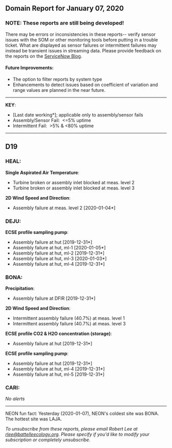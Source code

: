 ## Domain Report for January 07, 2020


### NOTE: These reports are still being developed!
There may be errors or inconsistencies in these reports-- verify sensor issues with the SOM or other monitoring tools before putting in a trouble ticket. What are displayed as sensor failures or intermittent failures may instead be transient issues in streaming data.
Please provide feedback on the reports on the [ServiceNow Blog](https://neon.service-now.com/community?id=community_blog&sys_id=9b4fbe8adbed734017ecf9041d9619be).

#### Future Improvements: 
 - The option to filter reports by system type 
 - Enhancements to detect issues based on coefficient of variation and range values are planned in the near future.

***

**KEY**:

 - [Last date working*]; applicable only to assembly/sensor fails
 - Assembly/Sensor Fail:&nbsp;&nbsp;<=5% uptime
 - Intermittent Fail:&nbsp;&nbsp;>5% & <80% uptime

***
## D19

### HEAL:

**Single Aspirated Air Temperature**:
 - Turbine broken or assembly inlet blocked at meas. level 2
 - Turbine broken or assembly inlet blocked at meas. level 3

**2D Wind Speed and Direction**:
 - Assembly failure at meas. level 2 [2020-01-04*]

### DEJU:

**ECSE profile sampling pump**:
 - Assembly failure at hut [2019-12-31*]
 - Assembly failure at hut, ml-1 [2020-01-05*]
 - Assembly failure at hut, ml-2 [2019-12-31*]
 - Assembly failure at hut, ml-3 [2020-01-03*]
 - Assembly failure at hut, ml-4 [2019-12-31*]

### BONA:

**Precipitation**:
 - Assembly failure at DFIR [2019-12-31*]

**2D Wind Speed and Direction**:
 - Intermittent assembly failure (40.7%) at meas. level 1
 - Intermittent assembly failure (40.7%) at meas. level 3

**ECSE profile CO2 & H2O concentration (storage)**:
 - Assembly failure at hut [2019-12-31*]

**ECSE profile sampling pump**:
 - Assembly failure at hut [2019-12-31*]
 - Assembly failure at hut, ml-4 [2019-12-31*]
 - Assembly failure at hut, ml-5 [2019-12-31*]

### CARI:

_No alerts_

***
NEON fun fact: Yesterday (2020-01-07), NEON's coldest site was BONA. The hottest site was LAJA.

_To unsubscribe from these reports, please email Robert Lee at rlee@battelleecology.org. Please specify if you'd like to modify your subscription or completely unsubscribe._
